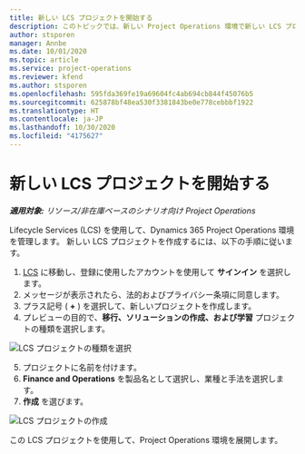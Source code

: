 ```yaml
---
title: 新しい LCS プロジェクトを開始する
description: このトピックでは、新しい Project Operations 環境で新しい LCS プロジェクトを作成する方法について説明します。
author: stsporen
manager: Annbe
ms.date: 10/01/2020
ms.topic: article
ms.service: project-operations
ms.reviewer: kfend
ms.author: stsporen
ms.openlocfilehash: 595fda369fe19a69604fc4ab694cb844f45076b5
ms.sourcegitcommit: 625878bf48ea530f3381843be0e778cebbbf1922
ms.translationtype: HT
ms.contentlocale: ja-JP
ms.lasthandoff: 10/30/2020
ms.locfileid: "4175627"
---
```

# <a name="start-a-new-lcs-project"></a>新しい LCS プロジェクトを開始する

_**適用対象:** リソース/非在庫ベースのシナリオ向け Project Operations_

Lifecycle Services (LCS) を使用して、Dynamics 365 Project Operations 環境を管理します。 新しい LCS プロジェクトを作成するには、以下の手順に従います。

1. [LCS](https://lcs.dynamics.com/Logon/Index) に移動し、登録に使用したアカウントを使用して **サインイン** を選択します。
2. メッセージが表示されたら、法的およびプライバシー条項に同意します。
3. プラス記号 ( **+** ) を選択して、新しいプロジェクトを作成します。
4. プレビューの目的で、**移行、ソリューションの作成、および学習** プロジェクトの種類を選択します。

  ![LCS プロジェクトの種類を選択](./media/create-lcs-1.png)

5. プロジェクトに名前を付けます。 
6. **Finance and Operations** を製品名として選択し、業種と手法を選択します。 
7. **作成** を選びます。

![LCS プロジェクトの作成](./media/create-lcs-2.png)

この LCS プロジェクトを使用して、Project Operations 環境を展開します。

